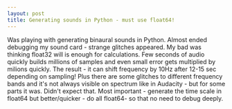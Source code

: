 ```yaml
---
layout: post
title: Generating sounds in Python - must use float64!
---
```

Was playing with generating binaural sounds in Python.
Almost ended debugging my sound card - strange glitches appeared.
My bad was thinking float32 will is enough for calculations. Few seconds of audio quickly builds millions of samples and even small error gets multiplied by milions quickly.
The result - it can shift frequency by 10Hz after 12-15 sec depending on sampling!
Plus there are some glitches to different frequency bands and it's not always visible on spectrum like in Audacity - but for some parts it was.
Didn't expect that.
Most important - generate the time scale in float64 but better/quicker - do all float64- so that no need to debug deeply.

